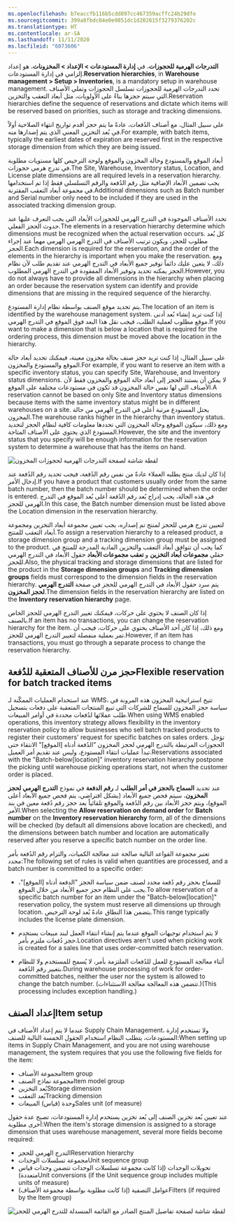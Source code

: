 ```yaml
---
ms.openlocfilehash: b7eaccfb116b5cdd897cc467359acffc24b29dfe
ms.sourcegitcommit: 399a8fbdc04e0e9851dc1d202615f3279376202c
ms.translationtype: HT
ms.contentlocale: ar-SA
ms.lasthandoff: 11/11/2020
ms.locfileid: "6073606"
---
```

<span data-ttu-id="d18b0-101">**التدرجات الهرمية للحجوزات**، في **إدارة المستودعات > الإعداد > المخزونات**، هو إعداد إلزامي في إدارة المستودعات.</span><span class="sxs-lookup"><span data-stu-id="d18b0-101">**Reservation hierarchies**, in **Warehouse management > Setup > Inventories**, is a mandatory setup in warehouse management.</span></span> <span data-ttu-id="d18b0-102">تحدد التدرجات الهرمية للحجوزات تسلسل الحجوزات وتملي الأصناف التي سيتم حجزها بناءً على الأولويات، مثل أبعاد التعقب والتخزين.</span><span class="sxs-lookup"><span data-stu-id="d18b0-102">Reservation hierarchies define the sequence of reservations and dictate which items will be reserved based on priorities, such as storage and tracking dimensions.</span></span> 

<span data-ttu-id="d18b0-103">على سبيل المثال، مع أصناف الدُفعات، عادةً ما يتم حجز أقدم تواريخ انتهاء الصلاحية أولاً في بُعد التخزين المعني الذي يتم إصدارها منه.</span><span class="sxs-lookup"><span data-stu-id="d18b0-103">For example, with batch items, typically the earliest dates of expiration are reserved first in the respective storage dimension from which they are being issued.</span></span>

<span data-ttu-id="d18b0-104">أبعاد الموقع والمستودع وحالة المخزون والموقع ولوحة الترخيص كلها مستويات مطلوبة في تدرج هرمي حجوزات.</span><span class="sxs-lookup"><span data-stu-id="d18b0-104">The Site, Warehouse, Inventory status, Location, and License plate dimensions are all required levels in a reservation hierarchy.</span></span> <span data-ttu-id="d18b0-105">يجب تضمين الأبعاد الإضافية مثل رقم الدُفعة والرقم التسلسلي فقط إذا تم استخدامها في مجموعة أبعاد التعقب المقترنة.</span><span class="sxs-lookup"><span data-stu-id="d18b0-105">Additional dimensions such as Batch number and Serial number only need to be included if they are used in the associated tracking dimension group.</span></span>

<span data-ttu-id="d18b0-106">تحدد الأصناف الموجودة في التدرج الهرمي للحجوزات الأبعاد التي يجب التعرف عليها عند حدوث الحجز الفعلي.</span><span class="sxs-lookup"><span data-stu-id="d18b0-106">The elements in a reservation hierarchy determine which dimensions must be recognized when the actual reservation occurs.</span></span> <span data-ttu-id="d18b0-107">كل بُعد مطلوب للحجز، ويكون ترتيب الأصناف في التدرج الهرمي الهرمي مهماً عند إجراء الحجز.</span><span class="sxs-lookup"><span data-stu-id="d18b0-107">Each dimension is required for the reservation, and the order of the elements in the hierarchy is important when you make the reservation.</span></span> <span data-ttu-id="d18b0-108">ومع ذلك، لا يتعين عليك دائماً توفير جميع الأبعاد في التدرج الهرمي عند تقديم طلب لأن نظام الحجز يمكنه تحديد وتوفير الأبعاد المفقودة في التدرج الهرمي المطلوب.</span><span class="sxs-lookup"><span data-stu-id="d18b0-108">However, you do not always have to provide all dimensions in the hierarchy when placing an order because the reservation system can identify and provide dimensions that are missing in the required sequence of the hierarchy.</span></span>

<span data-ttu-id="d18b0-109">يتم تحديد موقع الصنف بواسطة نظام إدارة المستودع.</span><span class="sxs-lookup"><span data-stu-id="d18b0-109">The location of an item is identified by the warehouse management system.</span></span> <span data-ttu-id="d18b0-110">إذا كنت تريد إنشاء بُعد أدنى موقع مطلوب لعملية الطلب، فيجب نقل هذا البعد فوق الموقع في التدرج الهرمي.</span><span class="sxs-lookup"><span data-stu-id="d18b0-110">If you want to make a dimension that is below a location that is required for the ordering process, this dimension must be moved above the location in the hierarchy.</span></span>

<span data-ttu-id="d18b0-111">على سبيل المثال، إذا كنت تريد حجز صنف بحالة مخزون معينة، فيمكنك تحديد أبعاد حالة الموقع والمستودع والمخزون.</span><span class="sxs-lookup"><span data-stu-id="d18b0-111">For example, if you want to reserve an item with a specific inventory status, you can specify Site, Warehouse, and Inventory status dimensions.</span></span> <span data-ttu-id="d18b0-112">لا يمكن أن يستند الحجز إلى أبعاد حالة الموقع والمخزون فقط لأن الأصناف التي لها نفس حالة المخزون قد تكون في مستودعات مختلفة على الموقع.</span><span class="sxs-lookup"><span data-stu-id="d18b0-112">A reservation cannot be based on only Site and Inventory status dimensions because items with the same inventory status might be in different warehouses on a site.</span></span> <span data-ttu-id="d18b0-113">يحتل المستودع مرتبة أعلى في التدرج الهرمي من حالة المخزون.</span><span class="sxs-lookup"><span data-stu-id="d18b0-113">The warehouse ranks higher in the hierarchy than inventory status.</span></span> <span data-ttu-id="d18b0-114">ومع ذلك، سيكون الموقع وحالة المخزون التي تحددها معلومات كافية لنظام الحجز لتحديد المستودع الذي يحتوي على الأصناف المتاحة.</span><span class="sxs-lookup"><span data-stu-id="d18b0-114">However, the site and the inventory status that you specify will be enough information for the reservation system to determine a warehouse that has the items on hand.</span></span>

![لقطة شاشة لصفحة التدرجات الهرمية لحجوزات المخزون](../media/batch-reservation-hierarchy-ss.png)

<span data-ttu-id="d18b0-116">إذا كان لديك منتج يطلبه العملاء عادةً من نفس رقم الدُفعة، فيجب تحديد رقم الدُفعة عند إدخال الأمر.</span><span class="sxs-lookup"><span data-stu-id="d18b0-116">If you have a product that customers usually order from the same batch number, then the batch number should be determined when the order is entered.</span></span> <span data-ttu-id="d18b0-117">في هذه الحالة، يجب إدراج بُعد رقم الدُفعة أعلى بُعد الموقع في التدرج الهرمي للحجز.</span><span class="sxs-lookup"><span data-stu-id="d18b0-117">In this case, the Batch number dimension must be listed above the Location dimension in the reservation hierarchy.</span></span>

<span data-ttu-id="d18b0-118">لتعيين تدرج هرمي للحجز لمنتج تم إصداره، يجب تعيين مجموعة أبعاد التخزين ومجموعة أبعاد التعقب للمنتج.</span><span class="sxs-lookup"><span data-stu-id="d18b0-118">To assign a reservation hierarchy to a released product, a storage dimension group and a tracking dimension group must be assigned to the product.</span></span> <span data-ttu-id="d18b0-119">كما يجب أن تتوافق أبعاد التعقب والتخزين المادية المدرجة للمنتج في حقلي **مجموعات أبعاد التخزين** و **تعقب مجموعات الأبعاد** حقول الأبعاد في التدرج الهرمي للحجز.</span><span class="sxs-lookup"><span data-stu-id="d18b0-119">Also, the physical tracking and storage dimensions that are listed for the product in the **Storage dimension groups** and **Tracking dimension groups** fields must correspond to the dimension fields in the reservation hierarchy.</span></span> <span data-ttu-id="d18b0-120">يتم سرد حقول الأبعاد في التدرج الهرمي للحجز في صفحة **التدرج الهرمي لحجز المخزون**.</span><span class="sxs-lookup"><span data-stu-id="d18b0-120">The dimension fields in the reservation hierarchy are listed on the **Inventory reservation hierarchy** page.</span></span>

<span data-ttu-id="d18b0-121">إذا كان الصنف لا يحتوي على حركات، فيمكنك تغيير التدرج الهرمي للحجز الخاص بالصنف.</span><span class="sxs-lookup"><span data-stu-id="d18b0-121">If an item has no transactions, you can change the reservation hierarchy for the item.</span></span> <span data-ttu-id="d18b0-122">ومع ذلك، إذا كان أحد الأصناف يحتوي على حركات، فيجب أن تمر بعملية منفصلة لتغيير التدرج الهرمي للحجز.</span><span class="sxs-lookup"><span data-stu-id="d18b0-122">However, if an item has transactions, you must go through a separate process to change the reservation hierarchy.</span></span>

## <a name="flexible-reservation-for-batch-tracked-items"></a><span data-ttu-id="d18b0-123">حجز مرن للأصناف المتعقبة للدُفعة</span><span class="sxs-lookup"><span data-stu-id="d18b0-123">Flexible reservation for batch tracked items</span></span>
<span data-ttu-id="d18b0-124">عند استخدام العمليات الممكّنة لـ WMS، تتيح استراتيجية المخزون هذه المرونة في سياسة حجز المخزون للسماح للشركات التي تبيع المنتجات المتعقبة على دفعات بتسجيل طلب عملائها لدُفعات محددة في أوامر المبيعات.</span><span class="sxs-lookup"><span data-stu-id="d18b0-124">When using WMS enabled operations, this inventory strategy allows flexibility in the inventory reservation policy to allow businesses who sell batch tracked products to register their customers' request for specific batches on sales orders.</span></span> <span data-ttu-id="d18b0-125">تؤجل الحجوزات المرتبطة بالتدرج الهرمي لحجز المخزون "الدُفعة أدناه [الموقع]" الانتقاء حتى تبدأ عمليات انتقاء المستودع، وليس عند تقديم أمر العميل.</span><span class="sxs-lookup"><span data-stu-id="d18b0-125">Reservations associated with the "Batch-below[location]" inventory reservation hierarchy postpone the picking until warehouse picking operations start, not when the customer order is placed.</span></span>

<span data-ttu-id="d18b0-126">عند تحديد **السماح بالحجز في أمر الطلب** لـ **رقم الدفعة** في نموذج **التدرج الهرمي لحجز المخزون**، سيتم فحص جميع الأبعاد (بشكل افتراضي، يتم فحص جميع الأبعاد أعلى الموقع)، ويتم حجز الأبعاد بين رقم الدُفعة والموقع تلقائياً بعد حجز رقم دُفعة معين في بند الأمر.</span><span class="sxs-lookup"><span data-stu-id="d18b0-126">When selecting the **Allow reservation on demand order** for **Batch number** on the **Inventory reservation hierarchy** form, all of the dimensions will be checked (by default all dimensions above location are checked), and the dimensions between batch number and location are automatically reserved after you reserve a specific batch number on the order line.</span></span>

<span data-ttu-id="d18b0-127">تعتبر مجموعة القواعد التالية صالحة عند معالجة الكميات، والتزام رقم الدُفعة بأمر محدد:</span><span class="sxs-lookup"><span data-stu-id="d18b0-127">The following set of rules is valid when quantities are processed, and a batch number is committed to a specific order:</span></span>



- <span data-ttu-id="d18b0-128">للسماح بحجز رقم دُفعة محدد لصنف ضمن سياسة الحجز "الدفعة أدناه [الموقع]"، يجب على النظام حجز جميع الأبعاد من خلال الموقع.</span><span class="sxs-lookup"><span data-stu-id="d18b0-128">To allow reservation of a specific batch number for an item under the "Batch-below[location]" reservation policy, the system must reserve all dimensions up through location.</span></span> <span data-ttu-id="d18b0-129">يتضمن هذا النطاق عادةً بُعد لوحة الترخيص.</span><span class="sxs-lookup"><span data-stu-id="d18b0-129">This range typically includes the license plate dimension.</span></span>



- <span data-ttu-id="d18b0-130">لا يتم استخدام توجيهات الموقع عندما يتم إنشاء انتقاء العمل لبند مبيعات يستخدم حجز دُفعات ملتزم بأمر.</span><span class="sxs-lookup"><span data-stu-id="d18b0-130">Location directives aren't used when picking work is created for a sales line that uses order-committed batch reservation.</span></span>



- <span data-ttu-id="d18b0-131">أثناء معالجة المستودع للعمل للدُفعات الملتزمة بأمر، لا يُسمح للمستخدم ولا للنظام بتغيير رقم الدُفعة.</span><span class="sxs-lookup"><span data-stu-id="d18b0-131">During warehouse processing of work for order-committed batches, neither the user nor the system is allowed to change the batch number.</span></span> <span data-ttu-id="d18b0-132">(تتضمن هذه المعالجة معالجة الاستثناءات.)</span><span class="sxs-lookup"><span data-stu-id="d18b0-132">(This processing includes exception handling.)</span></span>


## <a name="item-setup"></a><span data-ttu-id="d18b0-133">إعداد الصنف</span><span class="sxs-lookup"><span data-stu-id="d18b0-133">Item setup</span></span> 

<span data-ttu-id="d18b0-134">عندما لا يتم إعداد الأصناف في Supply Chain Management، ولا تستخدم إدارة المستودعات، يتطلب النظام استخدام الحقول الخمسة التالية للصنف:</span><span class="sxs-lookup"><span data-stu-id="d18b0-134">When setting up items in Supply Chain Management, and you are not using warehouse management, the system requires that you use the following five fields for the item:</span></span>

-   <span data-ttu-id="d18b0-135">مجموعة الأصناف</span><span class="sxs-lookup"><span data-stu-id="d18b0-135">Item group</span></span>
-   <span data-ttu-id="d18b0-136">مجموعة نماذج الصنف</span><span class="sxs-lookup"><span data-stu-id="d18b0-136">Item model group</span></span>
-   <span data-ttu-id="d18b0-137">بُعد التخزين</span><span class="sxs-lookup"><span data-stu-id="d18b0-137">Storage dimension</span></span>
-   <span data-ttu-id="d18b0-138">بُعد التعقب</span><span class="sxs-lookup"><span data-stu-id="d18b0-138">Tracking dimension</span></span>
-   <span data-ttu-id="d18b0-139">وحدة (قياس) المبيعات</span><span class="sxs-lookup"><span data-stu-id="d18b0-139">Sales unit (of measure)</span></span>

<span data-ttu-id="d18b0-140">عند تعيين بُعد تخزين الصنف إلى بُعد تخزين يستخدم إدارة المستودعات، تصبح عدة حقول أخرى مطلوبة:</span><span class="sxs-lookup"><span data-stu-id="d18b0-140">When the item's storage dimension is assigned to a storage dimension that uses warehouse management, several more fields become required:</span></span>

-   <span data-ttu-id="d18b0-141">التدرج الهرمي للحجز</span><span class="sxs-lookup"><span data-stu-id="d18b0-141">Reservation hierarchy</span></span>
-   <span data-ttu-id="d18b0-142">مجموعة تسلسلات الوحدات</span><span class="sxs-lookup"><span data-stu-id="d18b0-142">Unit sequence group</span></span>
-   <span data-ttu-id="d18b0-143">تحويلات الوحدات (إذا كانت مجموعة تسلسلات الوحدات تتضمن وحدات قياس متعددة)</span><span class="sxs-lookup"><span data-stu-id="d18b0-143">Unit conversions (if the Unit sequence group includes multiple units of measure)</span></span>
-   <span data-ttu-id="d18b0-144">عوامل التصفية (إذا كانت مطلوبة بواسطة مجموعة الأصناف)</span><span class="sxs-lookup"><span data-stu-id="d18b0-144">Filters (if required by the Item group)</span></span>

![لقطة شاشة لصفحة تفاصيل المنتج الصادر مع القائمة المنسدلة للتدرج الهرمي للحجز](../media/reservation-hierarchy-2.png)
